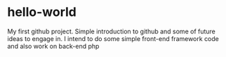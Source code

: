 # hello-world
My first github project. Simple introduction to github and some of future ideas to engage in.
I intend to do some simple front-end framework code and also work on back-end php

